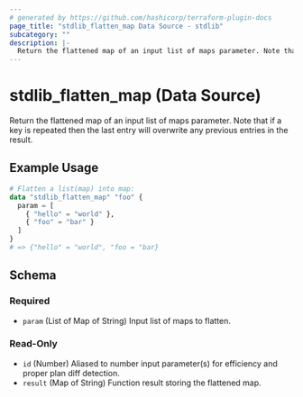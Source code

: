 ```yaml
---
# generated by https://github.com/hashicorp/terraform-plugin-docs
page_title: "stdlib_flatten_map Data Source - stdlib"
subcategory: ""
description: |-
  Return the flattened map of an input list of maps parameter. Note that if a key is repeated then the last entry will overwrite any previous entries in the result.
---
```


# stdlib_flatten_map (Data Source)

Return the flattened map of an input list of maps parameter. Note that if a key is repeated then the last entry will overwrite any previous entries in the result.

## Example Usage

```terraform
# Flatten a list(map) into map:
data "stdlib_flatten_map" "foo" {
  param = [
    { "hello" = "world" },
    { "foo" = "bar" }
  ]
}
# => {"hello" = "world", "foo = "bar}
```

<!-- schema generated by tfplugindocs -->
## Schema

### Required

- `param` (List of Map of String) Input list of maps to flatten.

### Read-Only

- `id` (Number) Aliased to number input parameter(s) for efficiency and proper plan diff detection.
- `result` (Map of String) Function result storing the flattened map.
